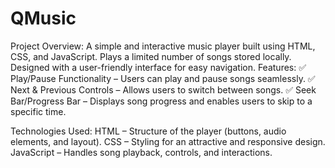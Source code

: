 # QMusic
Project Overview:
A simple and interactive music player built using HTML, CSS, and JavaScript.
Plays a limited number of songs stored locally.
Designed with a user-friendly interface for easy navigation.
Features:
✅ Play/Pause Functionality – Users can play and pause songs seamlessly.
✅ Next & Previous Controls – Allows users to switch between songs.
✅ Seek Bar/Progress Bar – Displays song progress and enables users to skip to a specific time.


Technologies Used:
HTML – Structure of the player (buttons, audio elements, and layout).
CSS – Styling for an attractive and responsive design.
JavaScript – Handles song playback, controls, and interactions.
